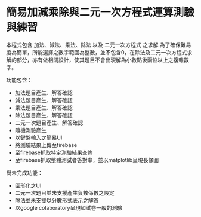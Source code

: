 # 簡易加減乘除與二元一次方程式運算測驗與練習
本程式包含 加法、減法、乘法、除法 以及 二元一次方程式 之求解
為了確保難易度為簡單，所能選擇之數字範圍為整數，並不包含0，在除法及二元一次方程式求解的部分，亦有做相關設計，使其題目不會出現解為小數點後兩位以上之複雜數字。

功能包含：
- 加法題目產生、解答確認
- 減法題目產生、解答確認
- 乘法題目產生、解答確認
- 除法題目產生、解答確認
- 二元一次題目產生、解答確認
- 隨機測驗產生
- 以鍵盤輸入之簡易UI
- 將測驗結果上傳至firebase
- 至firebase抓取特定測驗結果查詢
- 至firebase抓取整體測試者答對率，並以matplotlib呈現長條圖

尚未完成功能：
- 圖形化之UI
- 二元一次題目並未支援產生負數係數之設定
- 除法並未支援以分數形式表示之解答
- 以google colaboratory呈現如試卷一般的測驗
